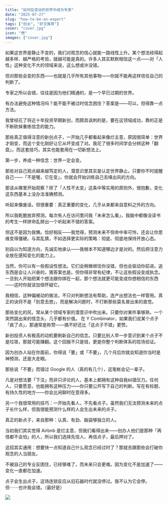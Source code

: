 ```yaml
---
title: "如何在变动的世界中成为专家"
date: "2025-07-27"
slug: "how-to-be-an-expert"
tags: ["创业", "好文推荐"]
cover: "cover.jpg"
icon: "😎"
images: ["cover.jpg"]
---
```

如果这世界是静止不变的，我们对观念的信心就能一路线性上升。某个想法经得起越多样、越严格的考验，就越可能是真的。许多人其实默默相信这一点——对「人性」这种变化不大的领域来说，这么想或许没错。



但对那些会变的东西——也就是几乎所有其他事物——你就不能再这样信任自己的判断了。



专家之所以会错，往往是因为他们精通的，是一个早已过期的世界。



有办法避免这种情况吗？能不能不被过时信念困住？答案是——可以，但得靠一点方法。



我曾经花了将近十年投资早期新创，而颇具讽刺的是，要在这领域成功，靠的正是不断砍掉重练信念的能力。



那些真正值得注意的新创点子，一开始几乎都看起来像烂主意，原因很简单：世界才刚变，而这个变化刚好让它从坏变成了对。我花了很多时间学会分辨这种「翻盘」，而这套技巧，其实也能套用在一切新想法上。



第一步，养成一种信念：世界一定会变。



那些对自己观点越来越笃定的人，潜意识里其实是认定世界静止。只要你不时提醒自己——「不是喔，它在变」，你就会开始训练自己去嗅出风的方向。



那该从哪里开始观察？除了「人性不太变」这条中等实用的原则外，很抱歉，变化这东西基本上没办法准确预测。



听起来像废话，但很重要：真正重要的变化，几乎从来都来自意料之外的方向。



所以我乾脆放弃预测。每次有人在访问里问我「未来怎么看」，我脑中都像没读书的考生一样拼命乱掰出一个听起来不错的答案。



但这不是因为我懒。恰好相反——我觉得，预测未来不但命中率可怜，还会让你思维变得僵硬。与其乱猜，不如选择更实际的策略：彻底、彻底地保持开放心态。



别自以为知道方向，先诚实地承认——我根本不知道哪边才是对的。然后把注意力全放在感知变化的能力上。



当然，你可以有一些假设性想法。它们会稍微绑住你没错，但也会驱动你前进。追东西是会让人兴奋的，猜答案也是。但你得非常有纪律，不让这些假设变成执念。
一旦别人开始把某个想法跟你绑在一起，那个想法就更可能变成你想相信的东西——这时你就该加倍怀疑它。



我相信，这种偏被动的做法，不只对判断想法有帮助，连产出想法也一样管用。真正的诀窍不是「刻意去想」，而是解决问题时，不打断那些莫名冒出来的直觉。



那些变化的风，常从某个领域专家的潜意识中吹出来。只要你对某件事够熟，一个突然跳出来的怪念头，几乎都有价值。
在 Y Combinator，如果我们说某个点子「疯了点」，那通常是称赞——搞不好还比「这点子不错」更赞。



新创投资人有极高的动机要刷新自己的信念。只要比别人早一步意识到某个点子不是垃圾，那就可能赚翻。这个回报不只是钱，更是你整个判断体系的现场验证。



因为创办人站在你面前，你得说「要」或「不要」，几个月后你就会知道你当时是神预测，还是大走眼。



那些说「不要」而错过 Google 的人（真的有几个），这笔帐会记一辈子。



凡是对想法要「下注」而非只评论的人，基本上都拥有这种自我纠错压力。任何人，只要愿意，也能拥有这种压力——你只要公开写下自己的判断。写在有标题、有持久性的地方——你会比闲聊时在意得多。



另一个我很常用的技巧：一开始先看人，不先看点子。虽然我们无法预测未来的点子长什么样，但我很能预测什么样的人会生出未来的点子。



真正的新点子，来自那种：认真、有劲、脑袋够独立的人。



当初我们其实觉得 Airbnb 是烂主意，但我们看得出来——创办人他们是那种「再怪都不会怕」的人，所以我们选择先信人、再信点子，最后押对了。



这招其实通用：想要快一点知道自己什么观念已经过时了？那就去跟那些会打破你观念的人当朋友。



不被自己的专业反困住，已经够难了，而未来只会更难。因为变化不是加速了——变化一直都在加速。



点子会生出点子，这场连锁反应从旧石器时代就没停过。我不认为它会停。
但⋯⋯也许我会错。（最好是）




![](https://prod-files-secure.s3.us-west-2.amazonaws.com/112d0858-5090-4d34-a606-b75eb8d65fd2/46476355-9cf3-4e99-9b7a-3531bc426380/1000202064.png?X-Amz-Algorithm=AWS4-HMAC-SHA256&X-Amz-Content-Sha256=UNSIGNED-PAYLOAD&X-Amz-Credential=ASIAZI2LB466URYGPAAT%2F20251013%2Fus-west-2%2Fs3%2Faws4_request&X-Amz-Date=20251013T171201Z&X-Amz-Expires=3600&X-Amz-Security-Token=IQoJb3JpZ2luX2VjEKH%2F%2F%2F%2F%2F%2F%2F%2F%2F%2FwEaCXVzLXdlc3QtMiJHMEUCIEoQt%2BFGF%2BVjroq2IXerN6rD8fwW9HWqY%2F%2FLCDtZdzCVAiEA5i8RTkoM9uz1hFWbtVasf6jFddO%2FSkd1zV2yXNn1HVkq%2FwMIShAAGgw2Mzc0MjMxODM4MDUiDCfvJ3H7gx%2F4tuqxMCrcA6oTvW6IcUpTx4yjMqY487kmep4ArCDwqk2hgmFblct2CnOjTmpASE1Nc7KlTNKrHOBure8%2FlsoJ5qkCK41yciy%2FLg0jlNOBwpmlnmnZC2PQNtasquyxczYG1uiFHU2JzfgdrzS3wCdea9fjfI%2BmjA%2BUmMJLOBZefoF8DGa5SVgNg2o3X6oDEObkxPazSY2wDFXuj8M3kIN%2BvCzql3PheytZoix%2BX6FAO7ZKQNkaTaMIgvZnI%2B5dK%2BR6sjk%2Ffmmxb5S3Hz8axDLPTMcPwCDi4jaKY%2Fha7jqm1zcsyqZc%2BVykW2BarO2xSfFQfBgwFH28ooOFUi38zo6%2BnzJixsnSLGrBpnhJ8pzsJNEvfX7m3vd%2FnV8onk1An0SA9v1S%2FmN8Ff%2FsnzeIFiifx4ye4XKyx5ntyzJNG0pwEjUaVq4GSj%2FhocIeSDePUu0bNCIL2P6PVJJGZXpG3ky6P7jE1tE%2FMFRyMNFD3CH6Ip4w3aBqB1tUjz23b8P1xfo2BY280jpCFaZF6NDwi%2BFj8LYuz1bebkCHRTUxfesduRjACcRTSfEcsFZ6mgcfaV7qSw2Qdg4FY0TUBCoAxQbME6e9SlovHObIWND%2FlaUzRKea6LFoXQzhzE2upcpUvS0ai8MwMPbRtMcGOqUBKVG6iIzHxOcBPhcWOv6p3x3hF7fhdp2xAu2nd5t4meFjRBLxnRyZx0pXnygRgylgo0Ozh9S2r5KE2SW96gZrKq15oZd1NfIvO%2Fr9OdE8OcECLhHJ9O98vlEUTT3qcHtfQDJgaNll5SkTkESmpZt%2FkAocJuo17Woueoko8nXhJPMA8Qk86qnXn8872aDEVHWaiQ9AJvR4NwEU7qowyw%2FJ5Mm084Fz&X-Amz-Signature=f994543f69b597ccb6aabc61ad95812babb6745db68f7327d962f8d264fd86ce&X-Amz-SignedHeaders=host&x-amz-checksum-mode=ENABLED&x-id=GetObject)

